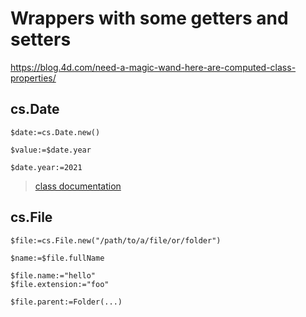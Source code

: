 # Wrappers with some getters and setters  

https://blog.4d.com/need-a-magic-wand-here-are-computed-class-properties/

## cs.Date

```4d
$date:=cs.Date.new()

$value:=$date.year

$date.year:=2021
```

> [class documentation](Documentation/Classes/Date.md)

## cs.File

```4d
$file:=cs.File.new("/path/to/a/file/or/folder")

$name:=$file.fullName

$file.name:="hello"
$file.extension:="foo"

$file.parent:=Folder(...)
```

